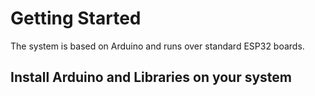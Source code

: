 # Getting Started

The system is based on Arduino and runs over standard ESP32 boards.



## Install Arduino and Libraries on your system
  

